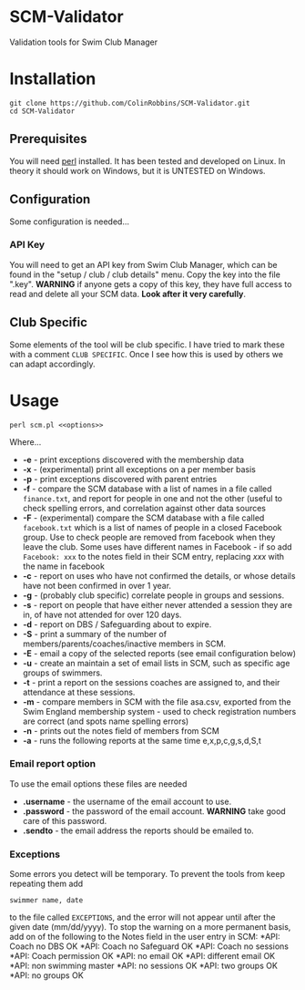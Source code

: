 # SCM-Validator
Validation tools for Swim Club Manager
# 
# Installation
```
git clone https://github.com/ColinRobbins/SCM-Validator.git
cd SCM-Validator
```
## Prerequisites 
You will need [perl](https://www.perl.org/get.html) installed.
It has been tested and developed on Linux. 
In theory it should work on Windows, but it is UNTESTED on Windows.
## Configuration
Some configuration is needed...
### API Key
You will need to get an API key from Swim Club Manager, which can be found in the "setup / club / club details" menu.
Copy the key into the file ".key".
**WARNING** if anyone gets a copy of this key, they have full access to read and delete all your SCM data.   **Look after it very carefully**.
## Club Specific
Some elements of the tool will be club specific.  I have tried to mark these with a comment ```CLUB SPECIFIC```.  Once I see how this is used by others we can adapt accordingly.
# Usage
```
perl scm.pl <<options>>
```
Where...
* **-e** - print exceptions discovered with the membership data
* **-x** - (experimental) print all exceptions on a per member basis
* **-p** - print exceptions discovered with parent entries
* **-f** - compare the SCM database with a list of names in a file called ```finance.txt```, and report for people in one and not the other (useful to check spelling errors, and correlation against other data sources
* **-F** - (experimental) compare the SCM database with a file called ```facebook.txt``` which is a list of names of people in a closed Facebook group.  Use to check people are removed from facebook when they leave the club.   Some uses have different names in Facebook - if so add ```Facebook: xxx``` to the notes field in their SCM entry, replacing *xxx* with the name in facebook
* **-c** - report on uses who have not confirmed the details, or whose details have not been confirmed in over 1 year.
* **-g** - (probably club specific) correlate people in groups and sessions.
* **-s** - report on people that have either never attended a session they are in, of have not attended for over 120 days.
* **-d** - report on DBS / Safeguarding about to expire.
* **-S** - print a summary of the number of members/parents/coaches/inactive members in SCM.
* **-E** - email a copy of the selected reports (see email configuration below)
* **-u** - create an maintain a set of email lists in SCM, such as specific age groups of swimmers.
* **-t** - print a report on the sessions coaches are assigned to, and their attendance at these sessions.
* **-m** - compare members in SCM with the file asa.csv, exported from the Swim England membership system - used to check registration numbers are correct (and spots name spelling errors)
* **-n** - prints out the notes field of members from SCM
* **-a** - runs the following reports at the same time e,x,p,c,g,s,d,S,t

### Email report option
To use the email options these files are needed
* **.username** - the username of the email account to use.
* **.password** - the password of the email account.   **WARNING** take good care of this password.
* **.sendto** - the email address the reports should be emailed to.
### Exceptions
Some errors you detect will be temporary.  To prevent the tools from keep repeating them add
```
swimmer name, date
```
to the file called ```EXCEPTIONS```, and the error will not appear until after the given date (mm/dd/yyyy).
To stop the warning on a more permanent basis, add on of the following to the Notes field in the user entry in SCM:
*API: Coach no DBS OK
*API: Coach no Safeguard OK
*API: Coach no sessions
*API: Coach permission OK
*API: no email OK
*API: different email OK
*API: non swimming master
*API: no sessions OK
*API: two groups OK
*API: no groups OK



